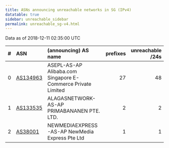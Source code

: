```yaml
---
title: ASNs announcing unreachable networks in SG (IPv4)
datatable: true
sidebar: unreachable_sidebar
permalink: unreachable_sg-v4.html
---
```


Data as of 2018-12-11 02:35:00 UTC


<div class="datatable-begin"></div>

|   # | ASN                                      | (announcing) AS name                                         |   prefixes |   unreachable /24s |
|----:|:-----------------------------------------|:-------------------------------------------------------------|-----------:|-------------------:|
|   0 | [AS134963](unreachable_AS134963-v4.html) | ASEPL-AS-AP Alibaba.com Singapore E-Commerce Private Limited |         27 |                 48 |
|   1 | [AS133535](unreachable_AS133535-v4.html) | ALAGASNETWORK-AS-AP PRIMABANANEN PTE. LTD.                   |          2 |                  2 |
|   2 | [AS38001](unreachable_AS38001-v4.html)   | NEWMEDIAEXPRESS-AS-AP NewMedia Express Pte Ltd               |          1 |                  1 |

<div class="datatable-end"></div>